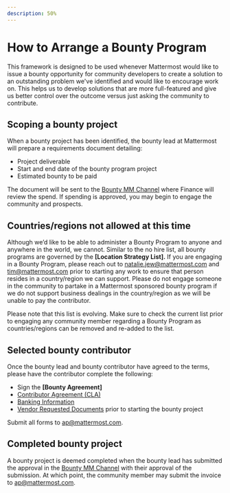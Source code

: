 ```yaml
---
description: 50%
---
```


# How to Arrange a Bounty Program

This framework is designed to be used whenever Mattermost would like to issue a bounty opportunity for community developers to create a solution to an outstanding problem we've identified and would like to encourage work on. This helps us to develop solutions that are more full-featured and give us better control over the outcome versus just asking the community to contribute.

## Scoping a bounty project

When a bounty project has been identified, the bounty lead at Mattermost will prepare a requirements document detailing:

* Project deliverable
* Start and end date of the bounty program project
* Estimated bounty to be paid

The document will be sent to the [Bounty MM Channel](https://community-release.mattermost.com/private-core/channels/developer-bounty-program) where Finance will review the spend. If spending is approved, you may begin to engage the community and prospects.

## Countries/regions not allowed at this time

Although we’d like to be able to administer a Bounty Program to anyone and anywhere in the world, we cannot. Similar to the no hire list, all bounty programs are governed by the **\[Location Strategy List\].** If you are engaging in a Bounty Program, please reach out to [natalie.jew@mattermost.com](mailto:natalie.jew@mattermost.com) and [tim@mattermost.com](mailto:tim@mattermost.com) prior to starting any work to ensure that person resides in a country/region we can support. Please do not engage someone in the community to partake in a Mattermost sponsored bounty program if we do not support business dealings in the country/region as we will be unable to pay the contributor.

Please note that this list is evolving. Make sure to check the current list prior to engaging any community member regarding a Bounty Program as countries/regions can be removed and re-added to the list.

## Selected bounty contributor

Once the bounty lead and bounty contributor have agreed to the terms, please have the contributor complete the following:

* Sign the **\[Bounty Agreement\]**
* [Contributor Agreement \(CLA\)](https://mattermost.org/mattermost-contributor-agreement/)
* [Banking Information](https://handbook.mattermost.com/company/how-to-guides-for-staff/how-to-get-paid#payments-made-by-mattermost)
* [Vendor Requested Documents](https://handbook.mattermost.com/operations/finance/spending-company-money/procurement/how-to-on-board-as-a-vendor#new-vendor-or-contractor) prior to starting the bounty project

Submit all forms to [ap@mattermost.com](mailto:%20ap@mattermost.com).

## Completed bounty project

A bounty project is deemed completed when the bounty lead has submitted the approval in the [Bounty MM Channel](https://community-release.mattermost.com/private-core/channels/developer-bounty-program) with their approval of the submission. At which point, the community member may submit the invoice to [ap@mattermost.com](mailto:%20ap@mattermost.com).

